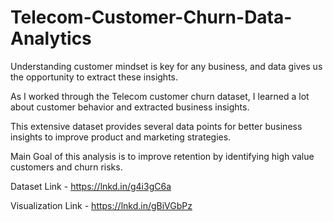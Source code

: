 # Telecom-Customer-Churn-Data-Analytics

Understanding customer mindset is key for any business, and data gives us the opportunity to extract these insights.

As I worked through the Telecom customer churn dataset, I learned a lot about customer behavior and extracted business insights.

This extensive dataset provides several data points for better business insights to improve product and marketing strategies.

Main Goal of this analysis is to improve retention by identifying high value customers and churn risks.

Dataset Link - https://lnkd.in/g4i3gC6a

Visualization Link - https://lnkd.in/gBiVGbPz
